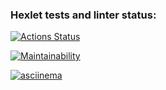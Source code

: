 ### Hexlet tests and linter status:
[![Actions Status](https://github.com/luis-ap07/fullstack-javascript-project-98/actions/workflows/hexlet-check.yml/badge.svg)](https://github.com/luis-ap07/fullstack-javascript-project-98/actions)

[![Maintainability](https://api.codeclimate.com/v1/badges/f52b97b4fdafc1610aa7/maintainability)](https://codeclimate.com/github/luis-ap07/fullstack-javascript-project-98/maintainability)

[![asciinema](https://asciinema.org/a/5jcnpgdlyayVABfV9EYC2M6AG.svg)](https://asciinema.org/a/5jcnpgdlyayVABfV9EYC2M6AG)
